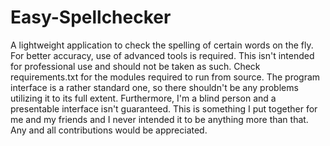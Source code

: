 # Easy-Spellchecker
A lightweight application to check the spelling of certain words on the fly. For better accuracy, use of advanced tools is required. This isn't intended for professional use and should not be taken as such.
Check requirements.txt for the modules required to run from source.
The program interface is a rather standard one, so there shouldn't be any problems utilizing it to its full extent. Furthermore, I'm a blind person and a presentable interface isn't guaranteed. This is something I put together for me and my friends and I never intended it to be anything more than that.
Any and all contributions would be appreciated.
